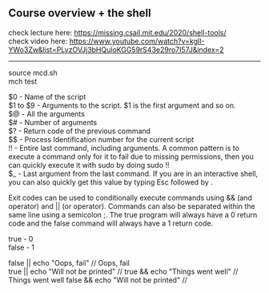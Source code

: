 ## Course overview + the shell

check lecture here: https://missing.csail.mit.edu/2020/shell-tools/  
check video here: https://www.youtube.com/watch?v=kgII-YWo3Zw&list=PLyzOVJj3bHQuloKGG59rS43e29ro7I57J&index=2  

---

source mcd.sh  
mch test  

$0 - Name of the script  
$1 to $9 - Arguments to the script. $1 is the first argument and so on.  
$@ - All the arguments  
$# - Number of arguments  
$? - Return code of the previous command  
$$ - Process Identification number for the current script  
!! - Entire last command, including arguments. A common pattern is to execute a command only for it to fail due to missing permissions, then you can quickly execute it with sudo by doing sudo !!  
$_ - Last argument from the last command. If you are in an interactive shell, you can also quickly get this value by typing Esc followed by .  


Exit codes can be used to conditionally execute commands using && (and operator) and || (or operator). Commands can also be separated within the same line using a semicolon ;. The true program will always have a 0 return code and the false command will always have a 1 return code.   

true - 0  
false - 1  

false || echo "Oops, fail"           // Oops, fail  
true || echo "Will not be printed"   //
true && echo "Things went well"      // Things went well
false && echo "Will not be printed"  //


